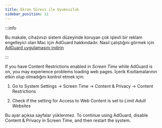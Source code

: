 ```yaml
---
title: Ekran Süresi ile Uyumsuzluk
sidebar_position: 11
---
```


:::info

Bu makale, cihazınızı sistem düzeyinde koruyan çok işlevli bir reklam engelleyici olan Mac için AdGuard hakkındadır. Nasıl çalıştığını görmek için [AdGuard uygulamasını indirin](https://agrd.io/download-kb-adblock)

:::

If you have Content Restrictions enabled in _Screen Time_ while AdGuard is on, you may experience problems loading web pages. İçerik Kısıtlamalarının etkin olup olmadığını kontrol etmek için:

1. Go to System Settings → Screen Time → Content & Privacy → Content Restrictions

2. Check if the setting for Access to Web Content is set to _Limit Adult Websites_

Bu ayar açıksa sayfalar yüklenmez. To continue using AdGuard, disable Content & Privacy in Screen Time, and then restart the system.
